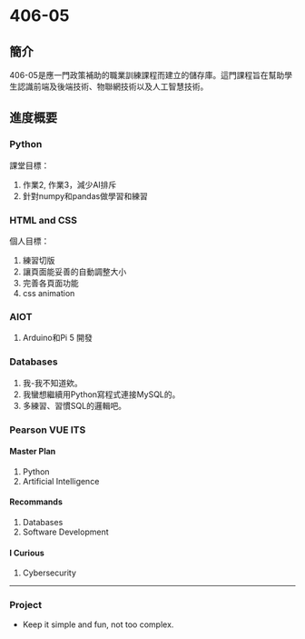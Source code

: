 # 406-05

## 簡介

406-05是應一門政策補助的職業訓練課程而建立的儲存庫。這門課程旨在幫助學生認識前端及後端技術、物聯網技術以及人工智慧技術。

## 進度概要

### Python

課堂目標：

1. 作業2, 作業3，減少AI排斥
2. 針對numpy和pandas做學習和練習

### HTML and CSS

個人目標：

1. 練習切版
2. 讓頁面能妥善的自動調整大小
3. 完善各頁面功能
4. css animation

### AIOT

1. Arduino和Pi 5 開發

### Databases

1. 我-我不知道欸。
2. 我蠻想繼續用Python寫程式連接MySQL的。
3. 多練習、習慣SQL的邏輯吧。

### Pearson VUE ITS

#### Master Plan

1. Python
2. Artificial Intelligence

#### Recommands

1. Databases
2. Software Development

#### I Curious

1. Cybersecurity

---

### Project

* Keep it simple and fun, not too complex.

